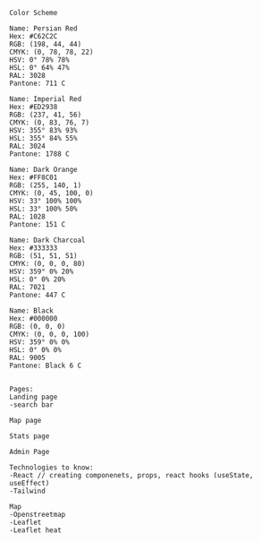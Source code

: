  	

    Color Scheme
    
    Name: Persian Red
    Hex: #C62C2C
    RGB: (198, 44, 44)
    CMYK: (0, 78, 78, 22)
    HSV: 0° 78% 78%
    HSL: 0° 64% 47%
    RAL: 3028
    Pantone: 711 C

    Name: Imperial Red
    Hex: #ED2938
    RGB: (237, 41, 56)
    CMYK: (0, 83, 76, 7)
    HSV: 355° 83% 93%
    HSL: 355° 84% 55%
    RAL: 3024
    Pantone: 1788 C

    Name: Dark Orange
    Hex: #FF8C01
    RGB: (255, 140, 1)
    CMYK: (0, 45, 100, 0)
    HSV: 33° 100% 100%
    HSL: 33° 100% 50%
    RAL: 1028
    Pantone: 151 C

    Name: Dark Charcoal
    Hex: #333333
    RGB: (51, 51, 51)
    CMYK: (0, 0, 0, 80)
    HSV: 359° 0% 20%
    HSL: 0° 0% 20%
    RAL: 7021
    Pantone: 447 C

    Name: Black
    Hex: #000000
    RGB: (0, 0, 0)
    CMYK: (0, 0, 0, 100)
    HSV: 359° 0% 0%
    HSL: 0° 0% 0%
    RAL: 9005
    Pantone: Black 6 C


    Pages:
    Landing page
    -search bar

    Map page

    Stats page

    Admin Page

    Technologies to know:
    -React // creating componenets, props, react hooks (useState, useEffect)
    -Tailwind

    Map
    -Openstreetmap
    -Leaflet
    -Leaflet heat

    

    

